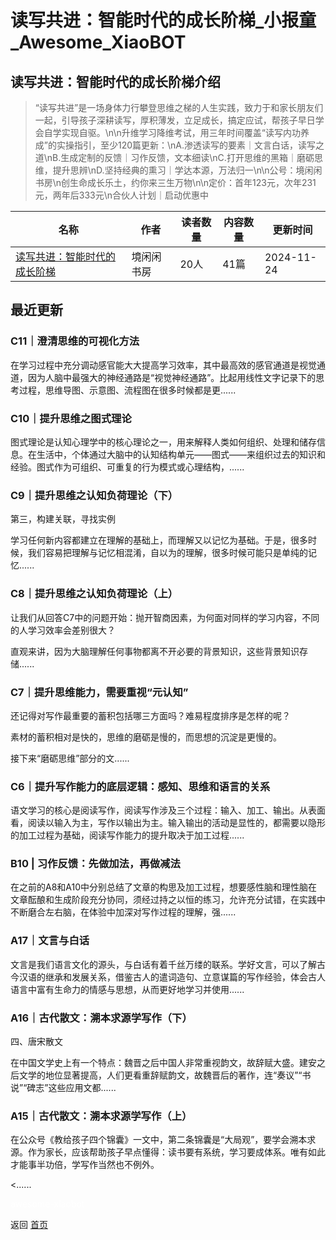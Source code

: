 # 读写共进：智能时代的成长阶梯_小报童_Awesome_XiaoBOT

## 读写共进：智能时代的成长阶梯介绍
> “读写共进”是一场身体力行攀登思维之梯的人生实践，致力于和家长朋友们一起，引导孩子深耕读写，厚积薄发，立足成长，搞定应试，帮孩子早日学会自学实现自驱。\n\n升维学习降维考试，用三年时间覆盖“读写内功养成”的实操指引，至少120篇更新：\nA.渗透读写的要素｜文言白话，读写之道\nB.生成定制的反馈｜习作反馈，文本细读\nC.打开思维的黑箱｜磨砺思维，提升思辨\nD.坚持经典的熏习｜学达本源，万法归一\n\n公号：境闲闲书房\n创生命成长乐土，约你来三生万物\n\n定价：首年123元，次年231元，两年后333元\n合伙人计划｜启动优惠中  
  


|名称|作者|读者数量|内容数量|更新时间|
|---|---|---|---|---|
|[读写共进：智能时代的成长阶梯](https://xiaobot.net/p/DXGJ?refer=0b133df9-27dc-423b-8101-639049001c13)|境闲闲书房|20人|41篇|2024-11-24|

## 最近更新
### C11｜澄清思维的可视化方法

在学习过程中充分调动感官能大大提高学习效率，其中最高效的感官通道是视觉通道，因为人脑中最强大的神经通路是“视觉神经通路”。比起用线性文字记录下的思考过程，思维导图、示意图、流程图在很多时候都是更......

### C10｜提升思维之图式理论

图式理论是认知心理学中的核心理论之一，用来解释人类如何组织、处理和储存信息。在生活中，个体通过大脑中的认知结构单元——图式——来组织过去的知识和经验。图式作为可组织、可重复的行为模式或心理结构，......

### C9｜提升思维之认知负荷理论（下）

第三，构建关联，寻找实例

学习任何新内容都建立在理解的基础上，而理解又以记忆为基础。于是，很多时候，我们容易把理解与记忆相混淆，自以为的理解，很多时候可能只是单纯的记忆......

### C8｜提升思维之认知负荷理论（上）

让我们从回答C7中的问题开始：抛开智商因素，为何面对同样的学习内容，不同的人学习效率会差别很大？

直观来讲，因为大脑理解任何事物都离不开必要的背景知识，这些背景知识存储......

### C7｜提升思维能力，需要重视“元认知”

还记得对写作最重要的蓄积包括哪三方面吗？难易程度排序是怎样的呢？

素材的蓄积相对是快的，思维的磨砺是慢的，而思想的沉淀是更慢的。

接下来“磨砺思维”部分的文......

### C6｜提升写作能力的底层逻辑：感知、思维和语言的关系

语文学习的核心是阅读写作，阅读写作涉及三个过程：输入、加工、输出。从表面看，阅读以输入为主，写作以输出为主。输入输出的活动是显性的，都需要以隐形的加工过程为基础，阅读写作能力的提升取决于加工过程......

### B10 | 习作反馈：先做加法，再做减法

在之前的A8和A10中分别总结了文章的构思及加工过程，想要感性脑和理性脑在文章酝酿和生成阶段充分协同，须经过持之以恒的练习，允许充分试错，在实践中不断磨合左右脑，在体验中加深对写作过程的理解，强......

### A17｜文言与白话

文言是我们语言文化的源头，与白话有着千丝万缕的联系。学好文言，可以了解古今汉语的继承和发展关系，借鉴古人的遣词造句、立意谋篇的写作经验，体会古人语言中富有生命力的情感与思想，从而更好地学习并使用......

### A16｜古代散文：溯本求源学写作（下）

四、唐宋散文

在中国文学史上有一个特点：魏晋之后中国人非常重视韵文，故辞赋大盛。建安之后文学的地位显著提高，人们更看重辞赋韵文，故魏晋后的著作，连“奏议”“书说”“碑志”这些应用文都......

### A15｜古代散文：溯本求源学写作（上）

在公众号《教给孩子四个锦囊》一文中，第二条锦囊是“大局观”，要学会溯本求源。作为家长，应该帮助孩子早点懂得：读书要有系统，学习要成体系。唯有如此才能事半功倍，学写作当然也不例外。

<......


<a href="https://github.com/Reno9527/awesome-xiaobot" style="color: white; text-decoration: none;">awesome-xiaobot</a>

返回 [首页](../README.md)
